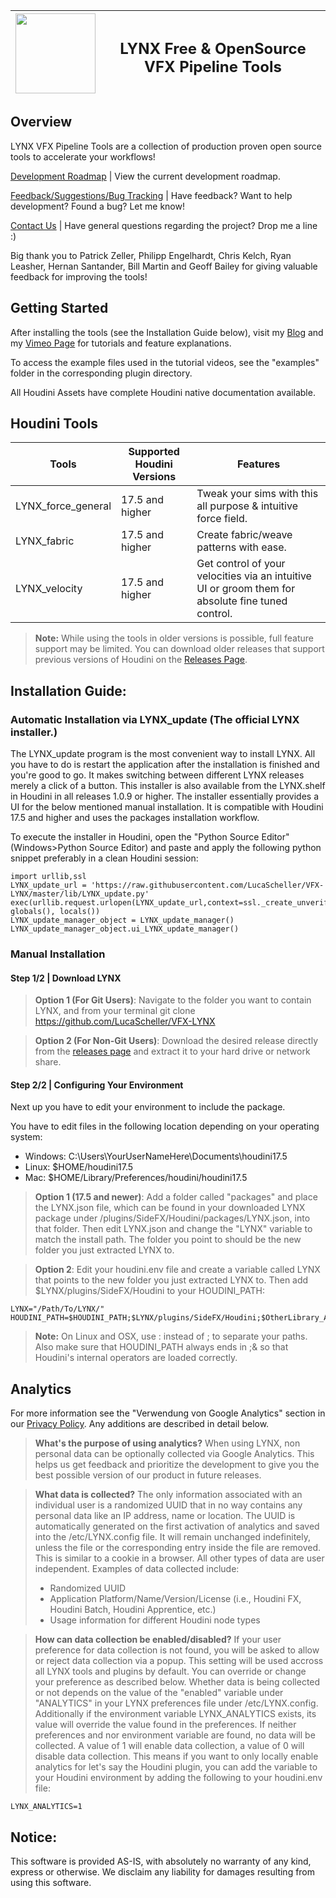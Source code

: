 
| <img src="https://github.com/LucaScheller/VFX-LYNX/blob/master/resources/LYNX_logo.svg" width="128"> |  <h2> LYNX  Free & OpenSource VFX Pipeline Tools </h2> |
|--|--|


## Overview

LYNX VFX Pipeline Tools are a collection of production proven open source tools to accelerate your workflows! 

[Development Roadmap](https://github.com/LucaScheller/VFX-LYNX/projects/1) | View the current development roadmap.

[Feedback/Suggestions/Bug Tracking](https://github.com/LucaScheller/VFX-LYNX/issues) | Have feedback? Want to help development? Found a bug? Let me know!

[Contact Us](https://www.lucascheller.de/contact/) | Have general questions regarding the project? Drop me a line :)

Big thank you to Patrick Zeller, Philipp Engelhardt, Chris Kelch, Ryan Leasher, Hernan Santander, Bill Martin and Geoff Bailey for giving valuable feedback for improving the tools! 


## Getting Started

After installing the tools (see the Installation Guide below), visit my [Blog](https://www.lucascheller.de/blog/)  and my [Vimeo Page](https://vimeo.com/lucascheller) for  tutorials and feature explanations.

To access the example files used in the tutorial videos, see the "examples" folder in the corresponding plugin directory.

All Houdini Assets have complete Houdini native documentation available.


## Houdini Tools

| Tools | Supported Houdini Versions | Features |
|--|--|--|
| LYNX_force_general | 17.5 and higher | Tweak your sims with this all purpose & intuitive force field. |
| LYNX_fabric        | 17.5 and higher | Create fabric/weave patterns with ease. |
| LYNX_velocity      | 17.5 and higher | Get control of your velocities via an intuitive UI or groom them for absolute fine tuned control.|
> **Note:**  While using the tools in older versions is possible, full feature support may be limited. You can download older releases that support previous versions of Houdini on the [Releases Page](https://github.com/LucaScheller/VFX-LYNX/releases).


## Installation Guide:

### Automatic Installation via LYNX_update (The official LYNX installer.)

The LYNX_update program is the most convenient way to install LYNX. All you have to do is restart the application after the installation is finished and you're good to go. It makes switching between different LYNX releases merely a click of a button. This installer is also available from the LYNX.shelf in Houdini in all releases 1.0.9 or higher. The installer essentially provides a UI for the below mentioned manual installation. It is compatible with Houdini 17.5 and higher and uses the packages installation workflow.

To execute the installer in Houdini, open the "Python Source Editor" (Windows>Python Source Editor) and paste and apply the following python snippet preferably in a clean Houdini session:

    import urllib,ssl
    LYNX_update_url = 'https://raw.githubusercontent.com/LucaScheller/VFX-LYNX/master/lib/LYNX_update.py'
    exec(urllib.request.urlopen(LYNX_update_url,context=ssl._create_unverified_context()).read(), globals(), locals())
    LYNX_update_manager_object = LYNX_update_manager()
    LYNX_update_manager_object.ui_LYNX_update_manager()

### Manual Installation 

#### Step 1/2 | Download LYNX

> **Option 1 (For Git Users)**: 
	Navigate to the folder you want to contain LYNX, and from your terminal git clone https://github.com/LucaScheller/VFX-LYNX

> **Option 2 (For Non-Git Users)**: 
	Download the desired release directly from the [releases page](https://github.com/LucaScheller/VFX-LYNX/releases) and extract it to your hard drive or network share.

#### Step 2/2 | Configuring Your Environment

Next up you have to edit your environment to include the package.

You have to edit files in the following location depending on your operating system:
- Windows: C:\Users\YourUserNameHere\Documents\houdini17.5
- Linux:   $HOME/houdini17.5
- Mac:     $HOME/Library/Preferences/houdini/houdini17.5

> **Option 1 (17.5 and newer)**: 
	Add a folder called "packages" and place the LYNX.json file, which can be found in your downloaded LYNX package under /plugins/SideFX/Houdini/packages/LYNX.json, into that folder. Then edit LYNX.json and change the "LYNX" variable to match the install path. The folder you point to should be the new folder you just extracted LYNX to.
	
> **Option 2**: 
	Edit your houdini.env file and create a variable called LYNX that points to the new folder you just extracted LYNX to. Then add $LYNX/plugins/SideFX/Houdini to your HOUDINI_PATH: 
	
	LYNX="/Path/To/LYNX/"
	HOUDINI_PATH=$HOUDINI_PATH;$LYNX/plugins/SideFX/Houdini;$OtherLibrary_A;$OtherLibrary_B;&

> **Note:**  On Linux and OSX, use : instead of ; to separate your paths. Also make sure that HOUDINI_PATH always ends in ;& so that Houdini's internal operators are loaded correctly.


## Analytics
For more information see the "Verwendung von Google Analytics" section in our [Privacy Policy](https://www.lucascheller.de/imprint-privacypolicy/). Any additions are described in detail below. 

> **What's the purpose of using analytics?**
When using LYNX, non personal data can be optionally collected via Google Analytics. This helps us get feedback and prioritize the development to give you the best possible version of our product in future releases.

> **What data is collected?**
The only information associated with an individual user is a randomized UUID that in no way contains any personal data like an IP address, name or location. The UUID is automatically generated on the first activation of analytics and saved into the /etc/LYNX.config file. It will remain unchanged indefinitely, unless the file or the corresponding entry inside the file are removed. This is similar to a cookie in a browser. All other types of data are user independent.
Examples of data collected include:
>- Randomized UUID
>- Application Platform/Name/Version/License (i.e., Houdini FX, Houdini Batch, Houdini Apprentice, etc.)
>- Usage information for different Houdini node types

> **How can data collection be enabled/disabled?**
If your user preference for data collection is not found, you will be asked to allow or reject data collection via a popup. This setting will be used accross all LYNX tools and plugins by default. You can override or change your preference as described below.
Whether data is being collected or not depends on the value of the "enabled" variable under "ANALYTICS" in your LYNX preferences file under /etc/LYNX.config. Additionally if the environment variable LYNX_ANALYTICS exists, its value will override the value found in the preferences. If neither preferences and nor environment variable are found, no data will be collected.
A value of 1 will enable data collection, a value of 0 will disable data collection. This means if you want to only locally enable analytics for let's say the Houdini plugin, you can add the variable to your Houdini environment by adding the following to your houdini.env file:

    LYNX_ANALYTICS=1

## Notice:
This software is provided AS-IS, with absolutely no warranty of any kind, express or otherwise. We disclaim any liability for damages resulting from using this software.
